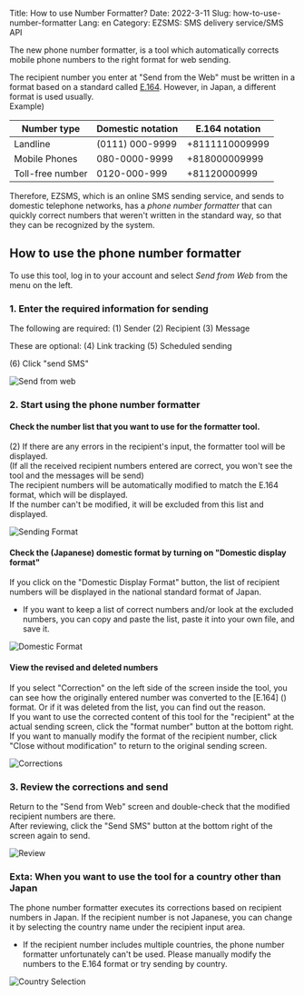 Title: How to use Number Formatter?
Date: 2022-3-11
Slug: how-to-use-number-formatter
Lang: en
Category: EZSMS: SMS delivery service/SMS API

The new phone number formatter, is a tool which automatically corrects mobile phone numbers to the right format for web sending.

The recipient number you enter at "Send from the Web" must be written in a format based on a standard called [E.164](https://help.xoxzo.com/ezsms-sms-delivery-service/articles/E164-format/). However, in Japan, a different format is used usually. <br>
Example) <br>

| Number type | Domestic notation | E.164 notation |
| --------------- | ------------------ | ----------------- |
|Landline | (0111) 000-9999 | +8111110009999 |
| Mobile Phones | 080-0000-9999 | +818000009999 |
|Toll-free number | 0120-000-999 | +81120000999 |

Therefore, EZSMS, which is an online SMS sending service, and sends to domestic telephone networks, has a _phone number formatter_ that can quickly correct numbers that weren't written in the standard way, so that they can be recognized by the system.

## How to use the phone number formatter

To use this tool, log in to your account and select _Send from Web_ from the menu on the left.

### 1. Enter the required information for sending

The following are required:
(1) Sender (2) Recipient (3) Message <br>

These are optional:
(4) Link tracking (5) Scheduled sending <br>

(6) Click "send SMS"


![Send from web](/images/number_formatter_howto_01en.png)

### 2. Start using the phone number formatter
#### Check the number list that you want to use for the formatter tool.
(2) If there are any errors in the recipient's input, the formatter tool will be displayed. <br>
(If all the received recipient numbers entered are correct, you won't see the tool and the messages will be send) <br>
The recipient numbers will be automatically modified to match the E.164 format, which will be displayed. <br>
If the number can't be modified, it will be excluded from this list and displayed.

![Sending Format](/images/number_formatter_howto_02en.png)


#### Check the (Japanese) domestic format by turning on "Domestic display format"

If you click on the "Domestic Display Format" button, the list of recipient numbers will be displayed in the national standard format of Japan. <br>
* If you want to keep a list of correct numbers and/or look at the excluded numbers, you can copy and paste the list, paste it into your own file, and save it.

![Domestic Format](/images/number_formatter_howto_03en.png)

#### View the revised and deleted numbers

If you select "Correction" on the left side of the screen inside the tool, you can see how the originally entered number was converted to the [E.164] () format. Or if it was deleted from the list, you can find out the reason. <br>
If you want to use the corrected content of this tool for the "recipient" at the actual sending screen, click the "format number" button at the bottom right. <br>
If you want to manually modify the format of the recipient number, click "Close without modification" to return to the original sending screen.

![Corrections](/images/number_formatter_howto_04en.png)

### 3. Review the corrections and send

Return to the "Send from Web" screen and double-check that the modified recipient numbers are there. <br>
After reviewing, click the "Send SMS" button at the bottom right of the screen again to send.

![Review](/images/number_formatter_howto_05en.png)

### Exta: When you want to use the tool for a country other than Japan

The phone number formatter executes its corrections based on recipient numbers in Japan.
If the recipient number is not Japanese, you can change it by selecting the country name under the recipient input area. <br>
* If the recipient number includes multiple countries, the phone number formatter unfortunately can't be used. Please manually modify the numbers to the E.164 format or try sending by country.

![Country Selection](/images/number_formatter_howto_06en.png)


